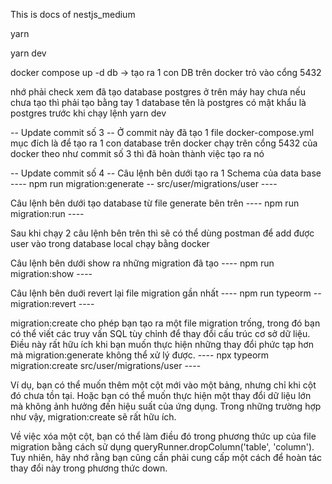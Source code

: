 This is docs of nestjs_medium

yarn

yarn dev

docker compose up -d db -> tạo ra 1 con DB trên docker trỏ vào cổng 5432

nhớ phải check xem đã tạo database postgres ở trên máy hay chưa
nếu chưa tạo thì phải tạo bằng tay 1 database tên là postgres có mật khẩu là postgres trước khi chạy lệnh yarn dev

-- Update commit số 3 --
Ở commit này đã tạo 1 file docker-compose.yml mục đích là để tạo ra 1 con database trên docker chạy trên cổng 5432 của docker
theo như commit số 3 thì đã hoàn thành việc tạo ra nó

-- Update commit số 4 --
Câu lệnh bên dưới tạo ra 1 Schema của data base
---- npm run migration:generate -- src/user/migrations/user ----

Câu lệnh bên dưới tạo database từ file generate bên trên
---- npm run migration:run ----

Sau khi chạy 2 câu lệnh bên trên thì sẽ có thể dùng postman để add được user vào trong database local chạy bằng docker

Câu lệnh bên dưới show ra những migration đã tạo
---- npm run migration:show ----

Câu lệnh bên duới revert lại file migration gần nhất
---- npm run typeorm -- migration:revert ----

migration:create cho phép bạn tạo ra một file migration trống, trong đó bạn có thể viết các truy vấn SQL tùy chỉnh để thay đổi cấu trúc cơ sở dữ liệu. Điều này rất hữu ích khi bạn muốn thực hiện những thay đổi phức tạp hơn mà migration:generate không thể xử lý được.
---- npx typeorm migration:create src/user/migrations/user ----

Ví dụ, bạn có thể muốn thêm một cột mới vào một bảng, nhưng chỉ khi cột đó chưa tồn tại. Hoặc bạn có thể muốn thực hiện một thay đổi dữ liệu lớn mà không ảnh hưởng đến hiệu suất của ứng dụng. Trong những trường hợp như vậy, migration:create sẽ rất hữu ích.

Về việc xóa một cột, bạn có thể làm điều đó trong phương thức up của file migration bằng cách sử dụng queryRunner.dropColumn('table', 'column'). Tuy nhiên, hãy nhớ rằng bạn cũng cần phải cung cấp một cách để hoàn tác thay đổi này trong phương thức down.
